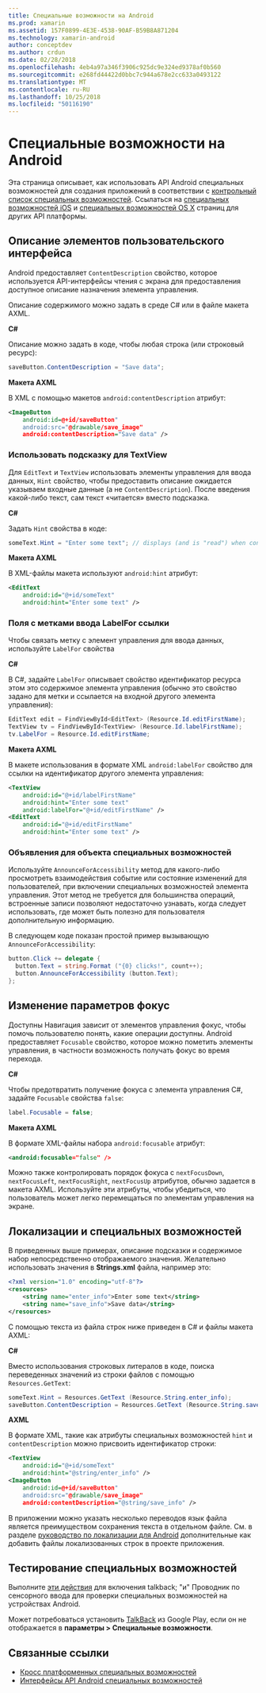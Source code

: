 ```yaml
---
title: Специальные возможности на Android
ms.prod: xamarin
ms.assetid: 157F0899-4E3E-4538-90AF-B59B8A871204
ms.technology: xamarin-android
author: conceptdev
ms.author: crdun
ms.date: 02/28/2018
ms.openlocfilehash: 4eb4a97a346f3906c925dc9e324ed9378af0b560
ms.sourcegitcommit: e268fd44422d0bbc7c944a678e2cc633a0493122
ms.translationtype: MT
ms.contentlocale: ru-RU
ms.lasthandoff: 10/25/2018
ms.locfileid: "50116190"
---
```

# <a name="accessibility-on-android"></a>Специальные возможности на Android

Эта страница описывает, как использовать API Android специальных возможностей для создания приложений в соответствии с [контрольный список специальных возможностей](~/cross-platform/app-fundamentals/accessibility.md).
Ссылаться на [специальных возможностей iOS](~/ios/app-fundamentals/accessibility.md) и [специальных возможностей OS X](~/mac/app-fundamentals/accessibility.md) страниц для других API платформы.


## <a name="describing-ui-elements"></a>Описание элементов пользовательского интерфейса

Android предоставляет `ContentDescription` свойство, которое используется API-интерфейсы чтения с экрана для предоставления доступное описание назначения элемента управления.

Описание содержимого можно задать в среде C# или в файле макета AXML.

**C#**

Описание можно задать в коде, чтобы любая строка (или строковый ресурс):

```csharp
saveButton.ContentDescription = "Save data";
```

**Макета AXML**

В XML с помощью макетов `android:contentDescription` атрибут:

```xml
<ImageButton
    android:id=@+id/saveButton"
    android:src="@drawable/save_image"
    android:contentDescription="Save data" />
```

### <a name="use-hint-for-textview"></a>Использовать подсказку для TextView

Для `EditText` и `TextView` использовать элементы управления для ввода данных, `Hint` свойство, чтобы предоставить описание ожидается указываем входные данные (а не `ContentDescription`).
После введения какой-либо текст, сам текст «читается» вместо подсказка.

**C#**

Задать `Hint` свойства в коде:

```csharp
someText.Hint = "Enter some text"; // displays (and is "read") when control is empty
```

**Макета AXML**

В XML-файлы макета используют `android:hint` атрибут:

```xml
<EditText
    android:id="@+id/someText"
    android:hint="Enter some text" />
```


### <a name="labelfor-links-input-fields-with-labels"></a>Поля с метками ввода LabelFor ссылки

Чтобы связать метку с элемент управления для ввода данных, используйте `LabelFor` свойства

**C#**

В C#, задайте `LabelFor` описывает свойство идентификатор ресурса этом это содержимое элемента управления (обычно это свойство задано для метки и ссылается на входной другого элемента управления):

```csharp
EditText edit = FindViewById<EditText> (Resource.Id.editFirstName);
TextView tv = FindViewById<TextView> (Resource.Id.labelFirstName);
tv.LabelFor = Resource.Id.editFirstName;
```

**Макета AXML**

В макете использования в формате XML `android:labelFor` свойство для ссылки на идентификатор другого элемента управления:

```xml
<TextView
    android:id="@+id/labelFirstName"
    android:hint="Enter some text"
    android:labelFor="@+id/editFirstName" />
<EditText
    android:id="@+id/editFirstName"
    android:hint="Enter some text" />
```

### <a name="announce-for-accessibility"></a>Объявления для объекта специальных возможностей

Используйте `AnnounceForAccessibility` метод для какого-либо просмотреть взаимодействия событие или состояние изменений для пользователей, при включении специальных возможностей элемента управления. Этот метод не требуется для большинства операций, встроенные записи позволяют недостаточно узнавать, когда следует использовать, где может быть полезно для пользователя дополнительную информацию.

В следующем коде показан простой пример вызывающую `AnnounceForAccessibility`:

```csharp
button.Click += delegate {
  button.Text = string.Format ("{0} clicks!", count++);
  button.AnnounceForAccessibility (button.Text);
};
```

## <a name="changing-focus-settings"></a>Изменение параметров фокус

Доступны Навигация зависит от элементов управления фокус, чтобы помочь пользователю понять, какие операции доступны. Android предоставляет `Focusable` свойство, которое можно пометить элементы управления, в частности возможность получать фокус во время перехода.

**C#**

Чтобы предотвратить получение фокуса с элемента управления C#, задайте `Focusable` свойства `false`:

```csharp
label.Focusable = false;
```

**Макета AXML**

В формате XML-файлы набора `android:focusable` атрибут:

```xml
<android:focusable="false" />
```

Можно также контролировать порядок фокуса с `nextFocusDown`, `nextFocusLeft`, `nextFocusRight`, `nextFocusUp` атрибутов, обычно задается в макета AXML. Используйте эти атрибуты, чтобы убедиться, что пользователь может легко перемещаться по элементам управления на экране.


## <a name="accessibility-and-localization"></a>Локализации и специальных возможностей

В приведенных выше примерах, описание подсказки и содержимое набор непосредственно отображаемого значения. Желательно использовать значения в **Strings.xml** файла, например это:

```xml
<?xml version="1.0" encoding="utf-8"?>
<resources>
    <string name="enter_info">Enter some text</string>
    <string name="save_info">Save data</string>
</resources>
```

С помощью текста из файла строк ниже приведен в C# и файлы макета AXML:

**C#**

Вместо использования строковых литералов в коде, поиска переведенных значений из строки файлов с помощью `Resources.GetText`:

```csharp
someText.Hint = Resources.GetText (Resource.String.enter_info);
saveButton.ContentDescription = Resources.GetText (Resource.String.save_info);
```

**AXML**

В формате XML, такие как атрибуты специальных возможностей `hint` и `contentDescription` можно присвоить идентификатор строки:

```xml
<TextView
    android:id="@+id/someText"
    android:hint="@string/enter_info" />
<ImageButton
    android:id=@+id/saveButton"
    android:src="@drawable/save_image"
    android:contentDescription="@string/save_info" />
```

В приложении можно указать несколько переводов язык файла является преимуществом сохранения текста в отдельном файле. См. в разделе [руководство по локализации для Android](~/android/app-fundamentals/localization.md) дополнительные как добавить файлы локализованных строк в проекте приложения.


## <a name="testing-accessibility"></a>Тестирование специальных возможностей

Выполните [эти действия](http://developer.android.com/training/accessibility/testing.html#how-to) для включения talkback; "и" Проводник по сенсорного ввода для проверки специальных возможностей на устройствах Android.

Может потребоваться установить [TalkBack](https://play.google.com/store/apps/details?id=com.google.android.marvin.talkback) из Google Play, если он не отображается в **параметры > Специальные возможности**.


## <a name="related-links"></a>Связанные ссылки

- [Кросс платформенных специальных возможностей](~/cross-platform/app-fundamentals/accessibility.md)
- [Интерфейсы API Android специальных возможностей](http://developer.android.com/guide/topics/ui/accessibility/index.html)
